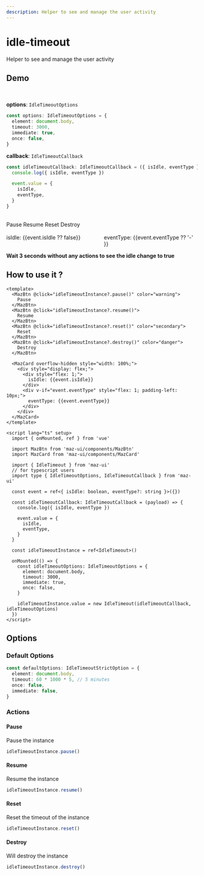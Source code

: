 ```yaml
---
description: Helper to see and manage the user activity
---
```


# idle-timeout

Helper to see and manage the user activity

## Demo

<br />

**options**: `IdleTimeoutOptions`

```ts
const options: IdleTimeoutOptions = {
  element: document.body,
  timeout: 3000,
  immediate: true,
  once: false,
}
```

**callback**: `IdleTimeoutCallback`

```ts
const idleTimeoutCallback: IdleTimeoutCallback = ({ isIdle, eventType }) => {
  console.log({ isIdle, eventType })

  event.value = {
    isIdle,
    eventType,
  }
}
```

<br />

<div class="flex items-start gap-05 items-center flex-wrap">
  <MazBtn @click="idleTimeoutInstance?.pause()" color="warning">
    Pause
  </MazBtn>
  <MazBtn @click="idleTimeoutInstance?.resume()">
    Resume
  </MazBtn>
  <MazBtn @click="idleTimeoutInstance?.reset()" color="secondary">
    Reset
  </MazBtn>
  <MazBtn @click="idleTimeoutInstance?.destroy()" color="danger">
    Destroy
  </MazBtn>
</div>

<br />

<MazCard overflow-hidden style="width: 100%;">
  <div style="display: flex;">
    <div style="flex: 1;">isIdle: {{event.isIdle ?? false}}</div>
    <div v-if="event.eventType" style="flex: 1; padding-left: 10px;">eventType: {{event.eventType ?? '-' }}</div>
  </div>
</MazCard>

**Wait 3 seconds without any actions to see the idle change to true**

## How to use it ?

```vue
<template>
  <MazBtn @click="idleTimeoutInstance?.pause()" color="warning">
    Pause
  </MazBtn>
  <MazBtn @click="idleTimeoutInstance?.resume()">
    Resume
  </MazBtn>
  <MazBtn @click="idleTimeoutInstance?.reset()" color="secondary">
    Reset
  </MazBtn>
  <MazBtn @click="idleTimeoutInstance?.destroy()" color="danger">
    Destroy
  </MazBtn>

  <MazCard overflow-hidden style="width: 100%;">
    <div style="display: flex;">
      <div style="flex: 1;">
        isIdle: {{event.isIdle}}
      </div>
      <div v-if="event.eventType" style="flex: 1; padding-left: 10px;">
        eventType: {{event.eventType}}
      </div>
    </div>
  </MazCard>
</template>

<script lang="ts" setup>
  import { onMounted, ref } from 'vue'

  import MazBtn from 'maz-ui/components/MazBtn'
  import MazCard from 'maz-ui/components/MazCard'

  import { IdleTimeout } from 'maz-ui'
  // for typescript users
  import type { IdleTimeoutOptions, IdleTimeoutCallback } from 'maz-ui'

  const event = ref<{ isIdle: boolean, eventType?: string }>({})

  const idleTimeoutCallback: IdleTimeoutCallback = (payload) => {
    console.log({ isIdle, eventType })

    event.value = {
      isIdle,
      eventType,
    }
  }

  const idleTimeoutInstance = ref<IdleTimeout>()

  onMounted(() => {
    const idleTimeoutOptions: IdleTimeoutOptions = {
      element: document.body,
      timeout: 3000,
      immediate: true,
      once: false,
    }

    idleTimeoutInstance.value = new IdleTimeout(idleTimeoutCallback, idleTimeoutOptions)
  })
</script>
```

<script lang="ts" setup>
  import { onMounted, ref } from 'vue'

  import MazBtn from 'maz-ui/components/MazBtn'
  import MazCard from 'maz-ui/components/MazCard'

  import { IdleTimeout } from 'maz-ui'
  // for typescript users
  import type { IdleTimeoutOptions, IdleTimeoutCallback } from 'maz-ui'

  const event = ref<{ isIdle: boolean, eventType?: string }>({})

  const idleTimeoutCallback: IdleTimeoutCallback = ({ isIdle, eventType }) => {
    console.log({ isIdle, eventType })

    event.value = {
      isIdle,
      eventType,
    }
  }

  const idleTimeoutInstance = ref<IdleTimeout>()

  onMounted(() => {
    const idleTimeoutOptions: IdleTimeoutOptions = {
      element: document.body,
      timeout: 3000,
      immediate: true,
      once: false,
    }

    idleTimeoutInstance.value = new IdleTimeout(idleTimeoutCallback, idleTimeoutOptions)
  })
</script>

## Options

### Default Options

```ts
const defaultOptions: IdleTimeoutStrictOption = {
  element: document.body,
  timeout: 60 * 1000 * 5, // 5 minutes
  once: false,
  immediate: false,
}
```

### Actions

#### Pause

Pause the instance

```ts
idleTimeoutInstance.pause()
```

#### Resume

Resume the instance

```ts
idleTimeoutInstance.resume()
```

#### Reset

Reset the timeout of the instance

```ts
idleTimeoutInstance.reset()
```

#### Destroy

Will destroy the instance

```ts
idleTimeoutInstance.destroy()
```
